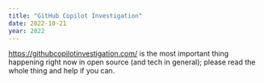 ```yaml
---
title: "GitHub Copilot Investigation"
date: 2022-10-21
year: 2022
---
```


<https://githubcopilotinvestigation.com/> is the most important thing happening right now
in open source (and tech in general);
please read the whole thing and help if you can.
